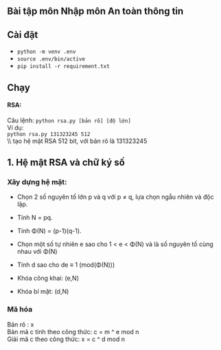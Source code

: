 ## Bài tập môn Nhập môn An toàn thông tin

## Cài đặt
* ``` python -m venv .env ```
* ``` source .env/bin/active ```
* ``` pip install -r requirement.txt ```

## Chạy
#### RSA:
Câu lệnh: ```python rsa.py [bản rõ] [độ lớn]``` \
Ví dụ: \
```python rsa.py 131323245 512``` \
\\\ tạo hệ mật RSA 512 bit, với bản rõ là 131323245
## 1. Hệ mật RSA và chữ ký số
### Xây dựng hệ mật:
* Chọn 2 số nguyên tố lớn p và q với p ≠ q, lựa chọn ngẫu nhiên và độc lập.
* Tính N = pq.
* Tính Φ(N) = (p-1)(q-1).
* Chọn một số tự nhiên e sao cho 1 < e < Φ(N) và là số nguyên tố cùng nhau với Φ(N)
* Tính d sao cho de ≡ 1 (mod(Φ(N)))

* Khóa công khai: (e,N)
* Khóa bí mật: (d,N)

### Mã hóa
Bản rõ : x \
Bản mã c tính theo công thức: c = m ^ e mod n \
Giải mã c theo công thức: x = c ^ d mod n


